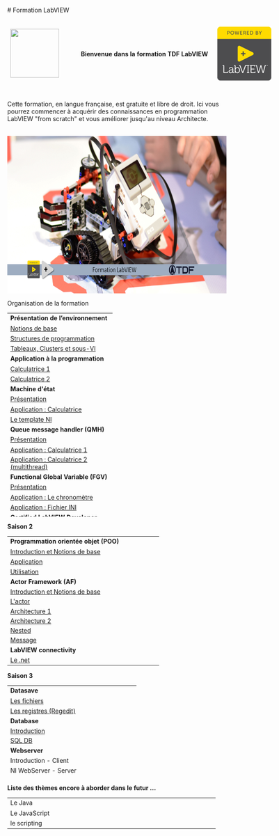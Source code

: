 <p># Formation LabVIEW</p>
<p></p>
<table style="height: 171px; width: 679px;">
<thead>
<tr style="height: 153px;">
<td style="height: 153px; width: 150px;"><a href="http://www.technologies-france.com"><img src="https://avatars.githubusercontent.com/u/72153904?s=200&amp;v=4" width="112" height="112" alt="" /></a></td>
<td style="height: 153px; width: 311.736px;"><strong>Bienvenue dans la formation TDF LabVIEW&nbsp;</strong></td>
<td style="width: 197.986px;"><a href="http://www.ni.com"><img src="https://github.com/Technologies-de-France/Formation-LabVIEW/blob/main/powererd%20by%20LabVIEW.png" alt="" style="float: left;" width="125" height="125" /></a></td>
</tr>
</thead>
</table>
<p>Cette formation, en langue fran&ccedil;aise, est gratuite et libre de droit. Ici vous pourrez commencer &agrave; acqu&eacute;rir des connaissances en programmation LabVIEW "from scratch" et vous am&eacute;liorer jusqu'au niveau Architecte.</p>
<p></p>
<p dir="auto"></p>
<p>&nbsp;<a href="https://www.youtube.com/watch?v=ZRYl4eiulQM&amp;list=PLtioRYPUn23rmTQmI3XhCEMH0Tcn9y50z&amp;ab_channel=TechnologiesdeFrance%28TDF%29"><img src="Formation.png" width="640" height="362" alt="" style="display: block; margin-left: auto; margin-right: auto;" /></a></p>
<p></p>
<p></p>
<p dir="auto">Organisation de la formation</p>
<table border="0" style="height: 468px; width: 47.9902%; border-collapse: collapse;">
<tbody>
<tr style="height: 18px;">
<td style="width: 69.2755%; height: 18px;"><strong>Pr&eacute;sentation de l&rsquo;environnement</strong></td>
</tr>
<tr style="height: 18px;">
<td style="width: 69.2755%; height: 18px;"><a href="/A-1 Pr&eacute;sentation de l&rsquo;environnement LabVIEW et notions de base/">Notions de base</a></td>
</tr>
<tr style="height: 18px;">
<td style="width: 69.2755%; height: 18px;"><a href="/A-2 Pr&eacute;sentation des Structures/">Structures de programmation</a></td>
</tr>
<tr style="height: 18px;">
<td style="width: 69.2755%; height: 18px;"><a href="/A-3 Pr&eacute;sentation des Tableaux, Clusters et sous-VI/">Tableaux, Clusters et sous-VI</a></td>
</tr>
<tr style="height: 18px;">
<td style="width: 69.2755%; height: 18px;"><strong>Application &agrave; la programmation</strong></td>
</tr>
<tr style="height: 18px;">
<td style="width: 69.2755%; height: 18px;"><a href="/B-1 Application &agrave; la programmation - Calculatrice 1/">Calculatrice 1</a></td>
</tr>
<tr style="height: 18px;">
<td style="width: 69.2755%; height: 18px;"><a href="/B-2 Application &agrave; la programmation - Calculatrice 2/">Calculatrice 2</a></td>
</tr>
<tr style="height: 18px;">
<td style="width: 69.2755%; height: 18px;"><strong>Machine d'&eacute;tat</strong></td>
</tr>
<tr style="height: 18px;">
<td style="width: 69.2755%; height: 18px;"><a href="/C-1 Machine d'&eacute;tat, pr&eacute;sentation/">Pr&eacute;sentation </a></td>
</tr>
<tr style="height: 18px;">
<td style="width: 69.2755%; height: 18px;"><a href="/C-2 Machine d'&eacute;tat, Application Calculatrice/">Application : Calculatrice</a></td>
</tr>
<tr style="height: 18px;">
<td style="width: 69.2755%; height: 18px;"><a href="/C-3 Machine d'&eacute;tat, le template NI/">Le template NI</a></td>
</tr>
<tr style="height: 18px;">
<td style="width: 69.2755%; height: 18px;"><strong>Queue message handler (QMH)</strong></td>
</tr>
<tr style="height: 18px;">
<td style="width: 69.2755%; height: 18px;"><a href="/D-1 Queue message handler - QMH/">Pr&eacute;sentation</a></td>
</tr>
<tr style="height: 18px;">
<td style="width: 69.2755%; height: 18px;"><a href="/D-2%20Queue message handler - QMH - Calculatrice 1/">Application : Calculatrice 1</a></td>
</tr>
<tr style="height: 18px;">
<td style="width: 69.2755%; height: 18px;"><a href="/D-3%20Queue message handler - QMH - Calculatrice 2/">Application : Calculatrice 2 (multithread)</a></td>
</tr>
<tr style="height: 18px;">
<td style="width: 69.2755%; height: 18px;"><strong><span>Functional Global Variable</span> (FGV)</strong></td>
</tr>
<tr style="height: 18px;">
<td style="width: 69.2755%; height: 18px;"><a href="/E-1%20FGV, Pr&eacute;sentation/">Pr&eacute;sentation</a></td>
</tr>
<tr style="height: 18px;">
<td style="width: 69.2755%; height: 18px;"><a href="/E-2%20FGV - Chronom&egrave;tre/">Application : Le chronom&egrave;tre</a></td>
</tr>
<tr style="height: 18px;">
<td style="width: 69.2755%; height: 18px;"><a href="/E-3%20FGV - File/">Application : Fichier INI</a></td>
</tr>
<tr style="height: 18px;">
<td style="width: 69.2755%; height: 18px;"><strong>Certified LabVIEW Developer (CLD)</strong></td>
</tr>
<tr style="height: 18px;">
<td style="width: 69.2755%; height: 18px;"><a href="/F-1%20CLD Presentation/">Pr&eacute;sentation</a></td>
</tr>
<tr style="height: 18px;">
<td style="width: 69.2755%; height: 18px;"><a href="/F-2%20CLD Cauchemar en LabVIEW/">Cauchemar en LabVIEW</a></td>
</tr>
<tr style="height: 18px;">
<td style="width: 69.2755%; height: 18px;"><a href="/F-3%20CLD Application/">Application : Examen</a></td>
</tr>
<tr style="height: 18px;">
<td style="width: 69.2755%; height: 18px;"><strong>Certified LabVIEW Architect (CLA)</strong></td>
</tr>
<tr style="height: 18px;">
<td style="width: 69.2755%; height: 18px;"><a href="/G-1%20CLA Pr&eacute;sentation/">Pr&eacute;sentation</a></td>
</tr>
<tr style="height: 18px;">
<td style="width: 69.2755%; height: 18px;"><a href="/G-2%20CLA Application/">Application : Examen</a></td>
</tr>
</tbody>
</table>
<p></p>
<p dir="auto"><strong>Saison 2 </strong></p>
<table border="0" style="height: 298px; width: 69.2755%; border-collapse: collapse;">
<tbody>
<tr style="height: 18px;">
<td style="width: 69.2755%; height: 18px;"><strong>Programmation orient&eacute;e objet (POO)</strong></td>
</tr>
<tr style="height: 18px;">
<td style="width: 69.2755%; height: 18px;"><a href="/H-1 Programmation orient&eacute;e objet (POO) - Introduction/">Introduction et&nbsp;Notions de base</a></td>
</tr>
<tr style="height: 18px;">
<td style="width: 69.2755%; height: 18px;"><a href="/H-2 Programmation orient&eacute;e objet (POO) - Application/">Application</a></td>
</tr>
<tr style="height: 18px;">
<td style="width: 69.2755%; height: 18px;"><a href="/H-3 Programmation orient&eacute;e objet (POO) - Utilisation/">Utilisation</a></td>
</tr>
<tr style="height: 18px;">
<td style="width: 69.2755%; height: 18px;"><b>Actor Framework (AF)</b></td>
</tr>
<tr>
<td style="width: 69.2755%;"><a href="/k - 1 - Actor framework - introduction/">Introduction et&nbsp;Notions de base</a></td>
</tr>
<tr>
<td style="width: 69.2755%;"><a href="/k%20- 2 - Actor framework - actor/">L'actor</a></td>
</tr>
<tr>
<td style="width: 69.2755%;"><a href="/k%20- 3 - Actor Framework - Architecture/">Architecture 1</a></td>
</tr>
<tr>
<td style="width: 69.2755%;"><a href="/k%20- 4 - Actor Framework - Architecture - part 2/">Architecture 2</a></td>
</tr>
<tr>
<td style="width: 69.2755%;"><a href="/k%20- 5 - Actor Framework - nested/">Nested</a></td>
</tr>
<tr>
<td style="width: 69.2755%;"><a href="/k%20- 6 - Actor Framework - message/">Message</a></td>
</tr>
<tr style="height: 18px;">
<td style="width: 69.2755%; height: 18px;"><strong>LabVIEW connectivity</strong></td>
</tr>
<tr style="height: 10px;">
<td style="width: 69.2755%; height: 10px;"><a href="/I%20- 1 Connectivity - .net/">Le .net</a></td>
</tr>
</tbody>
</table>
<p><strong>Saison 3</strong><strong></strong></p>
<table border="0" style="height: 213px; width: 69.2755%; border-collapse: collapse;">
<tbody>
<tr style="height: 18px;">
<td style="width: 69.2755%; height: 18px;"><strong>Datasave</strong></td>
</tr>
<tr style="height: 18px;">
<td style="width: 69.2755%; height: 18px;"><a href="/L - 1 - DataSave - Les Fichiers/">Les fichiers</a></td>
</tr>
<tr style="height: 18px;">
<td style="width: 69.2755%; height: 18px;"><a href="/L - 2 - DataSave - Regedit/">Les registres (Regedit)</a></td>
</tr>
<tr style="height: 18px;">
<td style="width: 69.2755%; height: 18px;"><strong>Database</strong></td>
</tr>
<tr>
<td style="width: 69.2755%;"><a href="/M - 1 - Data Save - Database  - Introduction">Introduction</a></td>
</tr>
<tr>
<td style="width: 69.2755%;"><a href="/M - 2 - Data Save - Database  - MySQL">SQL DB</a></td>
</tr>
<tr style="height: 18px;">
<td style="width: 69.2755%; height: 18px;"><strong>Webserver</strong></td>
</tr>
<tr style="height: 18px;">
<td style="width: 69.2755%; height: 18px;">Introduction&nbsp;- Client</td>
</tr>
<tr style="height: 18px;">
<td style="width: 69.2755%; height: 18px;">NI WebServer - Server</td>
</tr>
<tr style="height: 15px;">
<td style="width: 69.2755%; height: 15px;">NI WebServer - D&eacute;ploiement</td>
</tr>
<tr style="height: 18px;">
<td style="width: 69.2755%; height: 18px;"><strong>LabVIEW UI</strong></td>
</tr>
<tr style="height: 18px;">
<td style="width: 69.2755%; height: 18px;">Les menus</td>
</tr>
<tr style="height: 18px;">
<td style="width: 69.2755%; height: 18px;">Boutons en vectoriel</td>
</tr>
</tbody>
</table>



<p></p>
<p><strong>Liste des th&egrave;mes encore &agrave; aborder dans le futur ...&nbsp;</strong></p>
<p><strong></strong></p>
<table width="188" style="width: 479px; height: 108px;">
<tbody>
<tr style="height: 18px;">
<td style="width: 469px; height: 18px;">Le Java</td>
</tr>
<tr style="height: 18px;">
<td style="width: 469px; height: 18px;">Le JavaScript</td>
</tr>
<tr style="height: 18px;">
<td style="width: 469px; height: 18px;">le scripting</td>
</tr>
</tbody>
</table>
